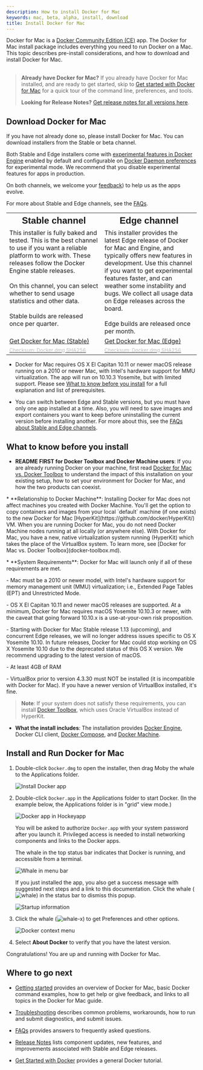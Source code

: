 ```yaml
---
description: How to install Docker for Mac
keywords: mac, beta, alpha, install, download
title: Install Docker for Mac
---
```


Docker for Mac is a [Docker Community Edition (CE)](https://www.docker.com/community-edition) app. The Docker for Mac
install package includes everything you need to run Docker on a Mac. This topic
describes pre-install considerations, and how to download and install Docker for
Mac.<br><br>

> **Already have Docker for Mac?** If you already have
Docker for Mac installed, and are ready to get started, skip to
[Get started with Docker for Mac](index.md) for a quick tour of
the command line, preferences, and tools.
>
>**Looking for Release Notes?** [Get release notes for all versions here](release-notes.md).

## Download Docker for Mac

If you have not already done so, please install Docker for Mac. You can download
installers from the Stable or beta channel.

Both Stable and Edge installers come with <a
href="https://github.com/moby/moby/blob/master/experimental/README.md">
experimental features in Docker Engine</a> enabled by default and configurable
on [Docker Daemon preferences](index.md#daemon-experimental-mode) for
experimental mode. We recommend that you disable experimental features for
apps in production.

On both channels, we welcome your <a
href="troubleshoot/#diagnose-problems-send-feedback-and-create-github-issues">feedback</a>)
to help us as the apps evolve.

For more about Stable and Edge channels, see the
[FAQs](/docker-for-mac/faqs.md#stable-and-edge-channels).

<table style="width:100%">
  <tr>
    <th style="font-size: x-large; font-family: arial">Stable channel</th>
    <th style="font-size: x-large; font-family: arial">Edge channel</th>
  </tr>
  <tr valign="top">
    <td width="50%">This installer is fully baked and tested. This is the
    best channel to use if you want a reliable platform to work with. These releases follow the Docker Engine stable releases.<br><br>
   On this channel, you can select whether to send usage
   statistics and other data. <br><br>Stable builds are released once per quarter.
   </td>
    <td width="50%">This installer provides the latest Edge release of
    Docker for Mac and Engine, and typically offers new features in development. Use this channel if you want to get experimental features faster, and can weather some instability and bugs. We collect all usage data on Edge releases across the board. <br><br>Edge builds are released once per month.
    </td>
  </tr>
  <tr valign="top">
  <td width="50%">
  <a class="button outline-btn" href="https://download.docker.com/mac/stable/Docker.dmg">Get Docker for Mac (Stable)</a>
  </td>
  <td width="50%">
  <a class="button outline-btn" href="https://download.docker.com/mac/edge/Docker.dmg">Get Docker for Mac (Edge)</a>
  </td>
  </tr>
  <tr valign="top">
  <td width="50%">
  <a href="https://download.docker.com/mac/stable/Docker.dmg.sha256sum"><font color="#BDBDBD" size="-1">Checksum: Docker.dmg SHA256</font></a>
  </td>
  <td width="50%">
  <a href="https://download.docker.com/mac/edge/Docker.dmg.sha256sum"><font color="#BDBDBD" size="-1">Checksum: Docker.dmg SHA256</font></a>
  </td>
  </tr>
</table>

* Docker for Mac requires OS X El Capitan 10.11 or newer macOS release running on a 2010 or newer Mac, with Intel's  hardware support for MMU virtualization.
The app will run on 10.10.3 Yosemite, but with limited support. Please see [What
to know before you install](#what-to-know-before-you-install) for a full
explanation and list of prerequisites.

* You can switch between Edge and Stable versions, but you must have only one
   app installed at a time. Also, you will need to save images and export
   containers you want to keep before uninstalling the current version before
   installing another. For more about this, see the
   [FAQs about Stable and Edge channels](faqs.md#stable-and-edge-channels).

##  What to know before you install

* **README FIRST for Docker Toolbox and Docker Machine users**: If you are
  already running Docker on your machine, first read
  [Docker for Mac vs. Docker Toolbox](docker-toolbox.md) to understand the
  impact of this installation on your existing setup, how to set your environment
  for Docker for Mac, and how the two products can coexist.
<p />
* **Relationship to Docker Machine**: Installing Docker for Mac does not affect
  machines you created with Docker Machine. You'll get the option to copy
  containers and images from your local `default` machine (if one exists) to the
  new Docker for Mac [HyperKit](https://github.com/docker/HyperKit/) VM. When
  you are running Docker for Mac, you do not need Docker Machine nodes running
  at all locally (or anywhere else). With Docker for Mac, you have a new, native
  virtualization system running (HyperKit) which takes the place of the
  VirtualBox system. To learn more, see
  [Docker for Mac vs. Docker Toolbox](docker-toolbox.md).
<p />
* **System Requirements**: Docker for Mac will launch only if all of these
  requirements are met.
  <p />
  - Mac must be a 2010 or newer model, with Intel's hardware support for memory
    management unit (MMU) virtualization; i.e., Extended Page Tables (EPT) and
    Unrestricted Mode.
  <p />
  - OS X El Capitan 10.11 and newer macOS releases are supported. At a minimum,
    Docker for Mac requires macOS Yosemite 10.10.3 or newer, with the caveat
    that going forward 10.10.x is a use-at-your-own risk proposition.
  <p />
  - Starting with Docker for Mac Stable release 1.13 (upcoming), and concurrent
    Edge releases, we will no longer address issues specific to OS X Yosemite
    10.10. In future releases, Docker for Mac could stop working on OS X Yosemite
    10.10 due to the deprecated status of this OS X version. We recommend
    upgrading to the latest version of macOS.
  <p />
  - At least 4GB of RAM
  <p />
  - VirtualBox prior to version 4.3.30 must NOT be installed (it is incompatible
    with Docker for Mac). If you have a newer version of VirtualBox installed, it's fine.

  > **Note**: If your system does not satisfy these requirements, you can
  > install [Docker Toolbox](/toolbox/overview.md), which uses Oracle VirtualBox
  > instead of HyperKit.

* **What the install includes**: The installation provides
  [Docker Engine](/engine/userguide/), Docker CLI client,
  [Docker Compose](/compose/overview/), and [Docker Machine](/machine/overview/).

## Install and Run Docker for Mac

1.  Double-click `Docker.dmg` to open the installer, then drag Moby the whale to
    the Applications folder.

	  ![Install Docker app](/docker-for-mac/images/docker-app-drag.png)

2.  Double-click `Docker.app` in the Applications folder to start Docker.  (In the example below, the Applications folder is in "grid" view mode.)

	  ![Docker app in Hockeyapp](/docker-for-mac/images/docker-app-in-apps.png)

	  You will be asked to authorize `Docker.app` with your system password after you launch it.
	  Privileged access is needed to install networking components and links to the Docker apps.

	  The whale in the top status bar indicates that Docker is running, and accessible from a terminal.

	  ![Whale in menu bar](/docker-for-mac/images/whale-in-menu-bar.png)

	  If you just installed the app, you also get a success message with suggested
    next steps and a link to this documentation. Click the whale (![whale](/docker-for-mac/images/whale-x.png))
    in the status bar to dismiss this popup.

	  ![Startup information](/docker-for-mac/images/mac-install-success-docker-cloud.png)

3.  Click the whale (![whale-x](images/whale-x.png)) to get Preferences and
    other options.

	  ![Docker context menu](images/menu.png)

4.  Select **About Docker** to verify that you have the latest version.

Congratulations! You are up and running with Docker for Mac.

## Where to go next

* [Getting started](index.md) provides an overview of Docker for Mac,
basic Docker command examples, how to get help or give feedback, and
links to all topics in the Docker for Mac guide.

* [Troubleshooting](troubleshoot.md) describes common problems,
workarounds, how to run and submit diagnostics, and submit issues.

* [FAQs](faqs.md) provides answers to frequently asked questions.

* [Release Notes](release-notes.md) lists component updates, new features, and improvements associated with Stable and Edge releases.

* [Get Started with Docker](/get-started/) provides a general Docker tutorial.
